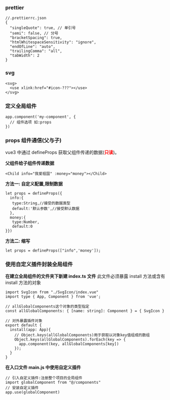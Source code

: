 ### prettier

```
//.prettierrc.json
{
  "singleQuote": true, // 单引号
  "semi": false, // 分号
  "bracketSpacing": true,
  "htmlWhitespaceSensitivity": "ignore",
  "endOfLine": "auto",
  "trailingComma": "all",
  "tabWidth": 2
}
```

### svg

```
<svg>
  <use xlink:href="#icon-???"></use>
</svg>
```

### 定义全局组件

```
app.component('my-component', {
  // 组件选项 如:props
})
```

### props 组件通信(父与子)

vue3 中通过 defineProps 获取父组件传递的数据(<strong style="color:red">只读</strong>)。

**父组件给子组件传递数据**

```
<Child info="我爱祖国" :money="money"></Child>
```

**方法一: 自定义配置,限制数据**

```
let props = defineProps({
  info:{
   type:String,//接受的数据类型
   default:'默认参数',//接受默认数据
  },
  money:{
   type:Number,
   default:0
}})
```

**方法二: 缩写**

```
let props = defineProps(["info",'money']);
```

### 使用自定义插件封装全局组件

**在建立全局组件的文件夹下新建 index.ts 文件**
<stron style="font-size:14px">此文件必须暴露 install 方法或含有 install 方法的对象</stron>

```
import SvgIcon from "./SvgIcon/index.vue"
import type { App, Component } from 'vue';

// allGlobalComponents这个对象的类型指定
const allGlobalComponents: { [name: string]: Component } = { SvgIcon }

// 对外暴露插件对象
export default {
  install(app: App){
    // Object.keys(allGlobalComponents)用于获取以对象key值组成的数组
    Object.keys(allGlobalComponents).forEach(key => {
      app.component(key, allGlobalComponents[key])
    });
  }
}
```

**在入口文件 main.js 中使用自定义插件**

```
// 引入自定义插件:注册整个项目的全局组件
import globalComponent from "@/components"
// 安装自定义插件
app.use(globalComponent)
```
